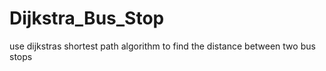 # Dijkstra_Bus_Stop
use dijkstras shortest path algorithm to find the distance between two bus stops
